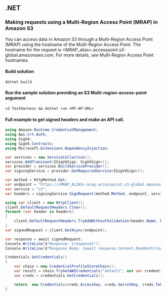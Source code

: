 ## .NET

### Making requests using a Multi-Region Access Point (MRAP) in Amazon S3

You can access data in Amazon S3 through a Multi-Region Access Point (MRAP) using the hostname of the Multi-Region Access Point. The hostname for the request is <MRAP_alias>.accesspoint.s3-global.amazonaws.com. For more details, see Multi-Region Access Point hostnames.

#### Build solution

`dotnet build`

#### Run the sample solution providing an S3 Multi-region-access-point argument

`cd TestHarness && dotnet run <MY-AP-URL>`

#### Full example to get signed headers and make an API call.

```c#
using Amazon.Runtime.CredentialManagement;
using Aws.Crt.Auth;
using SigV4;
using SigV4.Contracts;
using Microsoft.Extensions.DependencyInjection;

var services = new ServiceCollection();
services.AddTransient<ISigV4Sign, SigV4Sign>();
var provider = services.BuildServiceProvider();
var signingService = provider.GetRequiredService<ISigV4Sign>();

var method = HttpMethod.Get;
var endpoint = "https://<MRAP_ALIAS>.mrap.accesspoint.s3-global.amazonaws.com/<s3-object-key>";
var service = "s3";
var headers = signingService.SignRequest(method.Method, endpoint, service, GetCredentials());

using var client = new HttpClient();
client.DefaultRequestHeaders.Clear();
foreach (var header in headers)
{
    client.DefaultRequestHeaders.TryAddWithoutValidation(header.Name, header.Value);
}
var signedRequest = client.GetAsync(endpoint);

var response = await signedRequest;
Console.WriteLine($"Response: {response}");
Console.WriteLine($"Response Body: {await response.Content.ReadAsStringAsync()}");

Credentials GetCredentials()
{
    var chain = new CredentialProfileStoreChain();
    var result = chain.TryGetAWSCredentials("default", out var credentials);
    var creds = credentials.GetCredentials();

    return  new Credentials(creds.AccessKey, creds.SecretKey, creds.Token);
}
```
